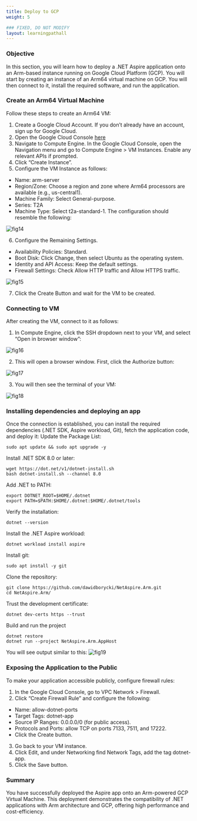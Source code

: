 ```yaml
---
title: Deploy to GCP
weight: 5

### FIXED, DO NOT MODIFY
layout: learningpathall
---
```


### Objective
In this section, you will learn how to deploy a .NET Aspire application onto an Arm-based instance running on Google Cloud Platform (GCP). 
You will start by creating an instance of an Arm64 virtual machine on GCP. You will then connect to it, install the required software, and run the application.

### Create an Arm64 Virtual Machine
Follow these steps to create an Arm64 VM:
1. Create a Google Cloud Account. If you don’t already have an account, sign up for Google Cloud.
2. Open the Google Cloud Console [here](https://console.cloud.google.com)
3. Navigate to Compute Engine. In the Google Cloud Console, open the Navigation menu and go to Compute Engine > VM Instances. Enable any relevant APIs if prompted.
4. Click “Create Instance”.
5. Configure the VM Instance as follows:
* Name: arm-server
* Region/Zone: Choose a region and zone where Arm64 processors are available (e.g., us-central1).
* Machine Family: Select General-purpose.
* Series: T2A 
* Machine Type: Select t2a-standard-1.
The configuration should resemble the following:

![fig14](figures/14.png)

6. Configure the Remaining Settings.
* Availability Policies: Standard.
* Boot Disk: Click Change, then select Ubuntu as the operating system.
* Identity and API Access: Keep the default settings.
* Firewall Settings: Check Allow HTTP traffic and Allow HTTPS traffic.

![fig15](figures/15.png)

7. Click the Create Button and wait for the VM to be created.

### Connecting to VM
After creating the VM, connect to it as follows:
1. In Compute Engine, click the SSH dropdown next to your VM, and select “Open in browser window”:

![fig16](figures/16.png)

2. This will open a browser window. First, click the Authorize button:

![fig17](figures/17.png)

3. You will then see the terminal of your VM:

![fig18](figures/18.png)

### Installing dependencies and deploying an app
Once the connection is established, you can install the required dependencies (.NET SDK, Aspire workload, Git), fetch the application code, and deploy it:
Update the Package List:
```console
sudo apt update && sudo apt upgrade -y
```
Install .NET SDK 8.0 or later:
```console
wget https://dot.net/v1/dotnet-install.sh
bash dotnet-install.sh --channel 8.0
```
Add .NET to PATH:
```console
export DOTNET_ROOT=$HOME/.dotnet
export PATH=$PATH:$HOME/.dotnet:$HOME/.dotnet/tools
```
Verify the installation:
```console
dotnet --version
```
Install the .NET Aspire workload:
```console
dotnet workload install aspire
```
Install git:
```console
sudo apt install -y git
```
Clone the repository:
```console
git clone https://github.com/dawidborycki/NetAspire.Arm.git
cd NetAspire.Arm/
```
Trust the development certificate:
```console
dotnet dev-certs https --trust
```
Build and run the project
```console
dotnet restore
dotnet run --project NetAspire.Arm.AppHost
```

You will see output similar to this:
![fig19](figures/19.png)

### Exposing the Application to the Public
To make your application accessible publicly, configure firewall rules:
1. In the Google Cloud Console, go to VPC Network > Firewall.
2. Click “Create Firewall Rule” and configure the following:
* Name: allow-dotnet-ports
* Target Tags: dotnet-app
* Source IP Ranges: 0.0.0.0/0 (for public access).
* Protocols and Ports: allow TCP on ports 7133, 7511, and 17222.
* Click the Create button.
3. Go back to your VM instance.
4. Click Edit, and under Networking find Network Tags, add the tag dotnet-app. 
5. Click the Save button.

### Summary
You have successfully deployed the Aspire app onto an Arm-powered GCP Virtual Machine. This deployment demonstrates the compatibility of .NET applications with Arm architecture and GCP, offering high performance and cost-efficiency.
